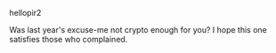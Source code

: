 hellopir2

Was last year's excuse-me not crypto enough for you? I hope this one satisfies those who complained.

